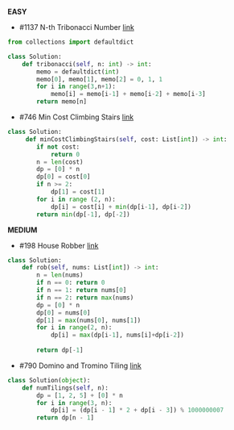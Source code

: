 __EASY__ 

- #1137 N-th Tribonacci Number [link](https://leetcode.com/problems/n-th-tribonacci-number/?envType=study-plan-v2&envId=leetcode-75)
```python
from collections import defaultdict

class Solution:
    def tribonacci(self, n: int) -> int:
        memo = defaultdict(int)
        memo[0], memo[1], memo[2] = 0, 1, 1
        for i in range(3,n+1):
            memo[i] = memo[i-1] + memo[i-2] + memo[i-3]
        return memo[n]
```

- #746 Min Cost Climbing Stairs [link](https://leetcode.com/problems/min-cost-climbing-stairs/?envType=study-plan-v2&envId=leetcode-75)
```python
class Solution:
     def minCostClimbingStairs(self, cost: List[int]) -> int:
        if not cost:
            return 0
        n = len(cost)
        dp = [0] * n
        dp[0] = cost[0]
        if n >= 2:
            dp[1] = cost[1]
        for i in range (2, n):
            dp[i] = cost[i] + min(dp[i-1], dp[i-2])
        return min(dp[-1], dp[-2])
```

__MEDIUM__ 

- #198 House Robber [link](https://leetcode.com/problems/house-robber/description/?envType=study-plan-v2&envId=leetcode-75)
```python
class Solution:
    def rob(self, nums: List[int]) -> int:
        n = len(nums)
        if n == 0: return 0
        if n == 1: return nums[0]
        if n == 2: return max(nums)
        dp = [0] * n
        dp[0] = nums[0]
        dp[1] = max(nums[0], nums[1])
        for i in range(2, n):
            dp[i] = max(dp[i-1], nums[i]+dp[i-2])
        
        return dp[-1]
```

- #790 Domino and Tromino Tiling [link](https://leetcode.com/problems/domino-and-tromino-tiling/description/?envType=study-plan-v2&envId=leetcode-75)
```python
class Solution(object):
    def numTilings(self, n):
        dp = [1, 2, 5] + [0] * n
        for i in range(3, n):
            dp[i] = (dp[i - 1] * 2 + dp[i - 3]) % 1000000007
        return dp[n - 1]
```

